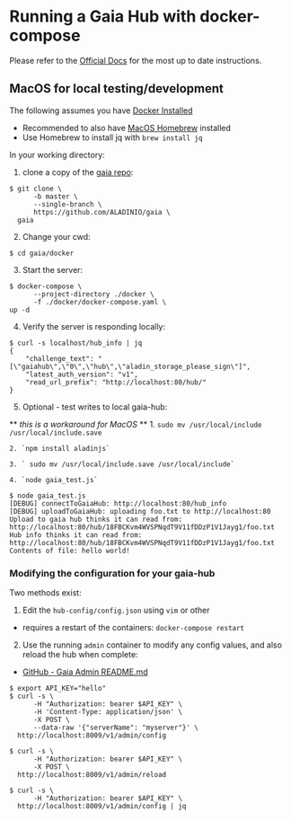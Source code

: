 # Running a Gaia Hub with docker-compose

Please refer to the [Official Docs](https://docs.aladinnetwork.org/storage/overview.html) for the most up to date instructions.



## MacOS for local testing/development

The following assumes you have [Docker Installed](https://docs.docker.com/docker-for-mac/install/)
* Recommended to also have [MacOS Homebrew](https://docs.brew.sh/Installation) installed
* Use Homebrew to install jq  with `brew install jq`

In your working directory:
1. clone a copy of the [gaia repo](https://github.com/ALADINIO/gaia):
```
$ git clone \
      -b master \
      --single-branch \
      https://github.com/ALADINIO/gaia \
  gaia
```

2. Change your cwd:
```
$ cd gaia/docker
```

3. Start the server:
```
$ docker-compose \
      --project-directory ./docker \
      -f ./docker/docker-compose.yaml \
up -d
```

4. Verify the server is responding locally:
```
$ curl -s localhost/hub_info | jq
{
	"challenge_text": "[\"gaiahub\",\"0\",\"hub\",\"aladin_storage_please_sign\"]",
	"latest_auth_version": "v1",
	"read_url_prefix": "http://localhost:80/hub/"
}
```

5. Optional - test writes to local gaia-hub:

  ** *this is a workaround for MacOS* **
    1. `sudo mv /usr/local/include /usr/local/include.save`

    2. `npm install aladinjs`

    3. ` sudo mv /usr/local/include.save /usr/local/include`

    4. `node gaia_test.js`

  ```
  $ node gaia_test.js
  [DEBUG] connectToGaiaHub: http://localhost:80/hub_info
  [DEBUG] uploadToGaiaHub: uploading foo.txt to http://localhost:80
  Upload to gaia hub thinks it can read from: http://localhost:80/hub/18FBCKvm4WVSPNqdT9V11fDDzP1V1Jayg1/foo.txt
  Hub info thinks it can read from: http://localhost:80/hub/18FBCKvm4WVSPNqdT9V11fDDzP1V1Jayg1/foo.txt
  Contents of file: hello world!
  ```

### Modifying the configuration for your gaia-hub
Two methods exist:
1. Edit the `hub-config/config.json` using `vim` or other
  * requires a restart of the containers: `docker-compose restart`


2. Use the running `admin` container to modify any config values, and also reload the hub when complete:
  - [GitHub - Gaia Admin README.md](https://github.com/ALADINIO/gaia/blob/master/admin/README.md)

  ```
  $ export API_KEY="hello"
  $ curl -s \
        -H "Authorization: bearer $API_KEY" \
        -H 'Content-Type: application/json' \
        -X POST \
        --data-raw '{"serverName": "myserver"}' \
    http://localhost:8009/v1/admin/config

  $ curl -s \
        -H "Authorization: bearer $API_KEY" \
        -X POST \
    http://localhost:8009/v1/admin/reload

  $ curl -s \
        -H "Authorization: bearer $API_KEY" \
    http://localhost:8009/v1/admin/config | jq
  ```
